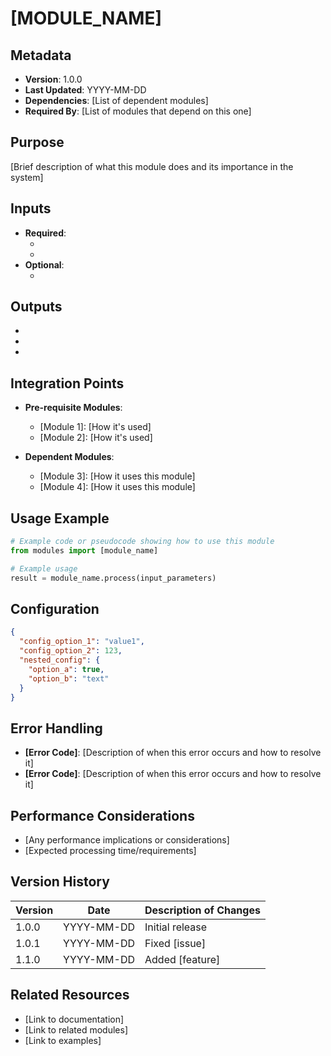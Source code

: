 # [MODULE_NAME]

## Metadata
- **Version**: 1.0.0
- **Last Updated**: YYYY-MM-DD
- **Dependencies**: [List of dependent modules]
- **Required By**: [List of modules that depend on this one]

## Purpose
[Brief description of what this module does and its importance in the system]

## Inputs
- **Required**:
  - [Input 1]: [Description]
  - [Input 2]: [Description]
- **Optional**:
  - [Input 3]: [Description]

## Outputs
- [Output 1]: [Description]
- [Output 2]: [Description]
- [Output 3]: [Description]

## Integration Points
- **Pre-requisite Modules**:
  - [Module 1]: [How it's used]
  - [Module 2]: [How it's used]

- **Dependent Modules**:
  - [Module 3]: [How it uses this module]
  - [Module 4]: [How it uses this module]

## Usage Example
```python
# Example code or pseudocode showing how to use this module
from modules import [module_name]

# Example usage
result = module_name.process(input_parameters)
```

## Configuration
```json
{
  "config_option_1": "value1",
  "config_option_2": 123,
  "nested_config": {
    "option_a": true,
    "option_b": "text"
  }
}
```

## Error Handling
- **[Error Code]**: [Description of when this error occurs and how to resolve it]
- **[Error Code]**: [Description of when this error occurs and how to resolve it]

## Performance Considerations
- [Any performance implications or considerations]
- [Expected processing time/requirements]

## Version History
| Version | Date       | Description of Changes                |
|---------|------------|--------------------------------------|
| 1.0.0   | YYYY-MM-DD | Initial release                       |
| 1.0.1   | YYYY-MM-DD | Fixed [issue]                         |
| 1.1.0   | YYYY-MM-DD | Added [feature]                       |

## Related Resources
- [Link to documentation]
- [Link to related modules]
- [Link to examples]
